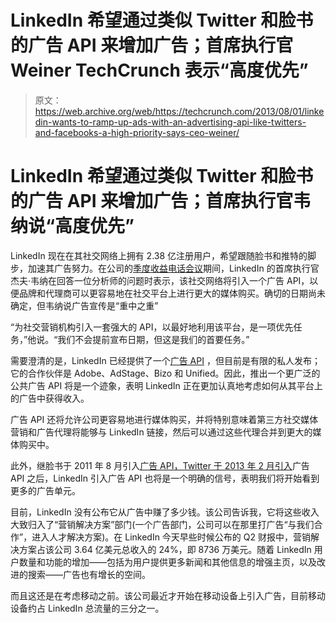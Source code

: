 # LinkedIn 希望通过类似 Twitter 和脸书的广告 API 来增加广告；首席执行官 Weiner TechCrunch 表示“高度优先”

> 原文：<https://web.archive.org/web/https://techcrunch.com/2013/08/01/linkedin-wants-to-ramp-up-ads-with-an-advertising-api-like-twitters-and-facebooks-a-high-priority-says-ceo-weiner/>

# LinkedIn 希望通过类似 Twitter 和脸书的广告 API 来增加广告；首席执行官韦纳说“高度优先”

LinkedIn 现在在其社交网络上拥有 2.38 亿注册用户，希望跟随脸书和推特的脚步，加速其广告努力。在公司的[季度收益电话会议](https://web.archive.org/web/20221006110505/http://www.shareholder.com/visitors/event/build2/mediapresentation.cfm?companyid=ABEA-69T44N&mediaid=59963&mediauserid=7315753&TID=2615174232:87fe12f5191e4737bf9fd40ae973bcf8&popupcheck=0&shexp=201308011751&shkey=e479d6a07392a8ae1c18e8217920f93e&player=3)期间，LinkedIn 的首席执行官杰夫·韦纳在回答一位分析师的问题时表示，该社交网络将引入一个广告 API，以便品牌和代理商可以更容易地在社交平台上进行更大的媒体购买。确切的日期尚未确定，但韦纳说广告宣传是“重中之重”

“为社交营销机构引入一套强大的 API，以最好地利用该平台，是一项优先任务，”他说。“我们不会提前宣布日期，但这是我们的首要任务。”

需要澄清的是，LinkedIn 已经提供了一个[广告 API](https://web.archive.org/web/20221006110505/https://developer.linkedin.com/partner) ，但目前是有限的私人发布；它的合作伙伴是 Adobe、AdStage、Bizo 和 Unified。因此，推出一个更广泛的公共广告 API 将是一个迹象，表明 LinkedIn 正在更加认真地考虑如何从其平台上的广告中获得收入。

广告 API 还将允许公司更容易地进行媒体购买，并将特别意味着第三方社交媒体营销和广告代理将能够与 LinkedIn 链接，然后可以通过这些代理合并到更大的媒体购买中。

此外，继脸书于 2011 年 8 月引入[广告 API，Twitter 于 2013 年 2 月](https://web.archive.org/web/20221006110505/http://www.insidefacebook.com/2011/08/01/ads-ap-apply/)[引入](https://web.archive.org/web/20221006110505/https://beta.techcrunch.com/2013/02/20/twitter-ads-api/)广告 API 之后，LinkedIn 引入广告 API 也将是一个明确的信号，表明我们将开始看到更多的广告单元。

目前，LinkedIn 没有公布它从广告中赚了多少钱。该公司告诉我，它将这些收入大致归入了“营销解决方案”部门(一个广告部门，公司可以在那里打广告“与我们合作”，进入人才解决方案)。在 LinkedIn 今天早些时候公布的 Q2 财报中，营销解决方案占该公司 3.64 亿美元总收入的 24%，即 8736 万美元。随着 LinkedIn 用户数量和功能的增加——包括为用户提供更多新闻和其他信息的增强主页，以及改进的搜索——广告也有增长的空间。

而且这还是在考虑移动之前。该公司最近才开始在移动设备上引入广告，目前移动设备约占 LinkedIn 总流量的三分之一。